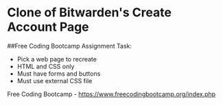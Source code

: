 # Clone of Bitwarden's Create Account Page

##Free Coding Bootcamp Assignment
Task:
* Pick a web page to recreate
* HTML and CSS only
* Must have forms and buttons
* Must use external CSS file

Free Coding Bootcamp - https://www.freecodingbootcamp.org/index.php
